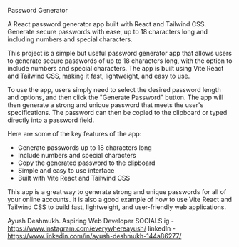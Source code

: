 Password Generator

A React password generator app built with React and Tailwind CSS. Generate secure passwords with ease, up to 18 characters long and including numbers and special characters.

This project is a simple but useful password generator app that allows users to generate secure passwords of up to 18 characters long, with the option to include numbers and special characters. The app is built using Vite React and Tailwind CSS, making it fast, lightweight, and easy to use.

To use the app, users simply need to select the desired password length and options, and then click the "Generate Password" button. The app will then generate a strong and unique password that meets the user's specifications. The password can then be copied to the clipboard or typed directly into a password field.

Here are some of the key features of the app:

- Generate passwords up to 18 characters long
- Include numbers and special characters
- Copy the generated password to the clipboard
- Simple and easy to use interface
- Built with Vite React and Tailwind CSS

This app is a great way to generate strong and unique passwords for all of your online accounts. It is also a good example of how to use Vite React and Tailwind CSS to build fast, lightweight, and user-friendly web applications.


Ayush Deshmukh.
Aspiring Web Developer 
SOCIALS
ig - https://www.instagram.com/everywhereayush/
linkedIn - https://www.linkedin.com/in/ayush-deshmukh-144a86277/
